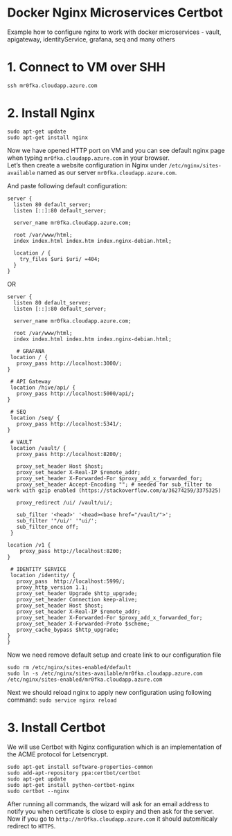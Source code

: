 # Docker Nginx Microservices Certbot
Example how to configure nginx to work with docker microservices - vault, apigateway, identityService, grafana, seq and many others

# 1. Connect to VM over SHH
`ssh mr0fka.cloudapp.azure.com`

# 2. Install Nginx
`sudo apt-get update`  
`sudo apt-get install nginx`  

Now we have opened HTTP port on VM and you can see default nginx page when typing `mr0fka.cloudapp.azure.com` in your browser.  
Let’s then create a website configuration in Nginx under `/etc/nginx/sites-available` named as our server `mr0fka.cloudapp.azure.com`.

And paste following default configuration:

```
server {                                                        
  listen 80 default_server;
  listen [::]:80 default_server;
                                                              
  server_name mr0fka.cloudapp.azure.com; 
                                                              
  root /var/www/html;                                   
  index index.html index.htm index.nginx-debian.html;
  
  location / {                                                 
    try_files $uri $uri/ =404;                           
  }                                                            
}
```
OR 

```
server {                                                        
  listen 80 default_server;
  listen [::]:80 default_server;
                                                              
  server_name mr0fka.cloudapp.azure.com; 
                                                              
  root /var/www/html;                                   
  index index.html index.htm index.nginx-debian.html;
  
   # GRAFANA
 location / {
   proxy_pass http://localhost:3000/;                           
}                                                            

 # API Gateway
 location /hive/api/ {
   proxy_pass http://localhost:5000/api/; 
}

 # SEQ
 location /seq/ {
   proxy_pass http://localhost:5341/;
}

 # VAULT
 location /vault/ {
   proxy_pass http://localhost:8200/;

   proxy_set_header Host $host;
   proxy_set_header X-Real-IP $remote_addr;
   proxy_set_header X-Forwarded-For $proxy_add_x_forwarded_for;
   proxy_set_header Accept-Encoding ""; # needed for sub_filter to work with gzip enabled (https://stackoverflow.com/a/36274259/3375325)

   proxy_redirect /ui/ /vault/ui/;

   sub_filter '<head>' '<head><base href="/vault/">';
   sub_filter '"/ui/' '"ui/';
   sub_filter_once off;
 }

location /v1 {
    proxy_pass http://localhost:8200;
}

 # IDENTITY SERVICE
 location /identity/ {
   proxy_pass  http://localhost:5999/;
   proxy_http_version 1.1;
   proxy_set_header Upgrade $http_upgrade;
   proxy_set_header Connection keep-alive;
   proxy_set_header Host $host;
   proxy_set_header X-Real-IP $remote_addr;
   proxy_set_header X-Forwarded-For $proxy_add_x_forwarded_for;
   proxy_set_header X-Forwarded-Proto $scheme;
   proxy_cache_bypass $http_upgrade;
}                                                           
}

```
Now we need remove default setup and create link to our configuration file

`sudo rm /etc/nginx/sites-enabled/default`  
`sudo ln -s /etc/nginx/sites-available/mr0fka.cloudapp.azure.com /etc/nginx/sites-enabled/mr0fka.cloudapp.azure.com`  

Next we should reload nginx to apply new configuration using following command:
`sudo service nginx reload`  

# 3. Install Certbot
We will use Certbot with Nginx configuration which is an implementation of the ACME protocol for Letsencrypt.

`sudo apt-get install software-properties-common`  
`sudo add-apt-repository ppa:certbot/certbot`  
`sudo apt-get update`  
`sudo apt-get install python-certbot-nginx`  
`sudo certbot --nginx`  

After running all commands, the wizard will ask for an email address to notify you when certificate is close to expiry and then ask for the server.  
Now if you go to `http://mr0fka.cloudapp.azure.com` it should automiticaly redirect to `HTTPS`.

